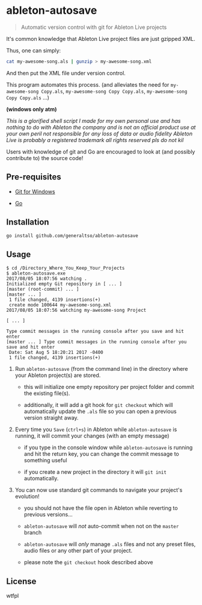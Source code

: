 <!--
    should mention that you 
        LOSE YOUR ENTIRE FUCKING UNDO HISTORY EVERY TIME YOU SAVE IN ABLETON

    that it should work on macOS now
        but the GUI will be for windows only at this time
         (maybe should use Qt instead of walk to scaffold...
            nah, i'm familiar with walk so it'll be easier to mock up
            then we can make the real thing with Qt
         )

    describe workflow for using previous versions:
        - git log, copy hash of revision you want
            highlight how using commit messages really helps in this regard
            if you save often (which you should)
        - git checkout [hash]
            - can also do git checkout HEAD^, HEAD^^^^^ etc...
        - File > Open Recent Files > current project

        TODO(tso): figure out how to get back to master branch from here so saving works again...
-->
# ableton-autosave

> Automatic version control with git for Ableton Live projects

It's common knowledge that Ableton Live project files are just gzipped XML.

Thus, one can simply:

```bash
cat my-awesome-song.als | gunzip > my-awesome-song.xml
```

And then put the XML file under version control.

This program automates this process. (and alleviates the need for `my-awesome-song Copy.als`, `my-awesome-song Copy Copy.als`, `my-awesome-song Copy Copy.als` ...)

**(windows only atm)**

*This is a glorified shell script I made for my own personal use and has nothing to do with Ableton the company and is not an official product use at your own peril not responsible for any loss of data or audio fidelity Ableton Live is probably a registered trademark all rights reserved pls do not kil*

Users with knowledge of git and Go are encouraged to look at (and possibly contribute to) the source code!

## Pre-requisites

 - [Git for Windows](https://git-for-windows.github.io/)

 - [Go](https://golang.org)

## Installation

```
go install github.com/generaltso/ableton-autosave
```

## Usage

```
$ cd /Directory_Where_You_Keep_Your_Projects
$ ableton-autosave.exe
2017/08/05 18:07:56 watching .
Initialized empty Git repository in [ ... ]
[master (root-commit) ... ]
[master ... ]
 1 file changed, 4139 insertions(+)
 create mode 100644 my-awesome-song.xml
2017/08/05 18:07:56 watching my-awesome-song Project

[ ... ]

Type commit messages in the running console after you save and hit enter
[master ... ] Type commit messages in the running console after you save and hit enter
 Date: Sat Aug 5 18:20:21 2017 -0400
 1 file changed, 4139 insertions(+)
```

1. Run `ableton-autosave` (from the command line) in the directory where your Ableton project(s) are stored.

    - this will initialize one empty repository per project folder and commit the existing file(s).

    - additionally, it will add a git hook for `git checkout` which will automatically update the `.als` file so you can open a previous version straight away.

2. Every time you `Save` (`ctrl+s`) in Ableton while `ableton-autosave` is running, it will commit your changes (with an empty message)

    - if you type in the console window while `ableton-autosave` is running and hit the return key, you can change the commit message to something useful

    - if you create a new project in the directory it will `git init` automatically.

3. You can now use standard git commands to navigate your project's evolution!

    - you should not have the file open in Ableton while reverting to previous versions...

    - `ableton-autosave` will *not* auto-commit when not on the `master` branch

    - `ableton-autosave` will *only* manage `.als` files and not any preset files, audio files or any other part of your project.

    - please note the `git checkout` hook described above



## License

wtfpl
